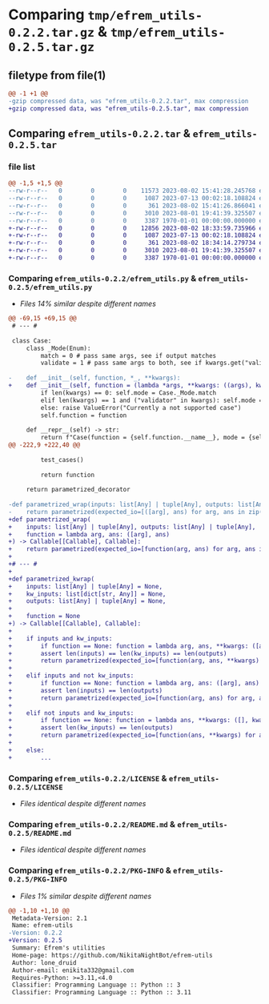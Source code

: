 # Comparing `tmp/efrem_utils-0.2.2.tar.gz` & `tmp/efrem_utils-0.2.5.tar.gz`

## filetype from file(1)

```diff
@@ -1 +1 @@
-gzip compressed data, was "efrem_utils-0.2.2.tar", max compression
+gzip compressed data, was "efrem_utils-0.2.5.tar", max compression
```

## Comparing `efrem_utils-0.2.2.tar` & `efrem_utils-0.2.5.tar`

### file list

```diff
@@ -1,5 +1,5 @@
--rw-r--r--   0        0        0    11573 2023-08-02 15:41:28.245768 efrem_utils-0.2.2/efrem_utils.py
--rw-r--r--   0        0        0     1087 2023-07-13 00:02:18.108824 efrem_utils-0.2.2/LICENSE
--rw-r--r--   0        0        0      361 2023-08-02 15:41:26.866041 efrem_utils-0.2.2/pyproject.toml
--rw-r--r--   0        0        0     3010 2023-08-01 19:41:39.325507 efrem_utils-0.2.2/README.md
--rw-r--r--   0        0        0     3387 1970-01-01 00:00:00.000000 efrem_utils-0.2.2/PKG-INFO
+-rw-r--r--   0        0        0    12856 2023-08-02 18:33:59.735966 efrem_utils-0.2.5/efrem_utils.py
+-rw-r--r--   0        0        0     1087 2023-07-13 00:02:18.108824 efrem_utils-0.2.5/LICENSE
+-rw-r--r--   0        0        0      361 2023-08-02 18:34:14.279734 efrem_utils-0.2.5/pyproject.toml
+-rw-r--r--   0        0        0     3010 2023-08-01 19:41:39.325507 efrem_utils-0.2.5/README.md
+-rw-r--r--   0        0        0     3387 1970-01-01 00:00:00.000000 efrem_utils-0.2.5/PKG-INFO
```

### Comparing `efrem_utils-0.2.2/efrem_utils.py` & `efrem_utils-0.2.5/efrem_utils.py`

 * *Files 14% similar despite different names*

```diff
@@ -69,15 +69,15 @@
 # --- # 
 
 class Case:
     class _Mode(Enum):
         match = 0 # pass same args, see if output matches
         validate = 1 # pass same args to both, see if kwargs.get("validator") passes
 
-    def __init__(self, function, *_, **kwargs):
+    def __init__(self, function = (lambda *args, **kwargs: ((args), kwargs) if kwargs else args), *_, **kwargs):
         if len(kwargs) == 0: self.mode = Case._Mode.match
         elif len(kwargs) == 1 and ("validator" in kwargs): self.mode = Case._Mode.validate; self.validator = kwargs["validator"]
         else: raise ValueError("Currently a not supported case")
         self.function = function
 
     def __repr__(self) -> str:
         return f"Case(function = {self.function.__name__}, mode = {self.mode})"
@@ -222,9 +222,40 @@
 
         test_cases()
 
         return function
     
     return parametrized_decorator
 
-def parametrized_wrap(inputs: list[Any] | tuple[Any], outputs: list[Any] | tuple[Any]):
-    return parametrized(expected_io=[([arg], ans) for arg, ans in zip(inputs, outputs)])
+def parametrized_wrap(
+    inputs: list[Any] | tuple[Any], outputs: list[Any] | tuple[Any],
+    function = lambda arg, ans: ([arg], ans)
+) -> Callable[[Callable], Callable]:
+    return parametrized(expected_io=[function(arg, ans) for arg, ans in zip(inputs, outputs)])
+
+# --- #
+
+def parametrized_kwrap(
+    inputs: list[Any] | tuple[Any] = None, 
+    kw_inputs: list[dict[str, Any]] = None, 
+    outputs: list[Any] | tuple[Any] = None,
+    
+    function = None
+) -> Callable[[Callable], Callable]:
+    
+    if inputs and kw_inputs:
+        if function == None: function = lambda arg, ans, **kwargs: ([arg], kwargs, ans)
+        assert len(inputs) == len(kw_inputs) == len(outputs)
+        return parametrized(expected_io=[function(arg, ans, **kwargs) for arg, ans, kwargs in zip(inputs, outputs, kw_inputs)])
+    
+    elif inputs and not kw_inputs:
+        if function == None: function = lambda arg, ans: ([arg], ans)
+        assert len(inputs) == len(outputs)
+        return parametrized(expected_io=[function(arg, ans) for arg, ans in zip(inputs, outputs)])
+    
+    elif not inputs and kw_inputs:
+        if function == None: function = lambda ans, **kwargs: ([], kwargs, ans)
+        assert len(kw_inputs) == len(outputs)
+        return parametrized(expected_io=[function(ans, **kwargs) for ans, kwargs in zip(outputs, kw_inputs)])
+    
+    else:
+        ...
```

### Comparing `efrem_utils-0.2.2/LICENSE` & `efrem_utils-0.2.5/LICENSE`

 * *Files identical despite different names*

### Comparing `efrem_utils-0.2.2/README.md` & `efrem_utils-0.2.5/README.md`

 * *Files identical despite different names*

### Comparing `efrem_utils-0.2.2/PKG-INFO` & `efrem_utils-0.2.5/PKG-INFO`

 * *Files 1% similar despite different names*

```diff
@@ -1,10 +1,10 @@
 Metadata-Version: 2.1
 Name: efrem-utils
-Version: 0.2.2
+Version: 0.2.5
 Summary: Efrem's utilities
 Home-page: https://github.com/NikitaNightBot/efrem-utils
 Author: lone_druid
 Author-email: enikita332@gmail.com
 Requires-Python: >=3.11,<4.0
 Classifier: Programming Language :: Python :: 3
 Classifier: Programming Language :: Python :: 3.11
```

